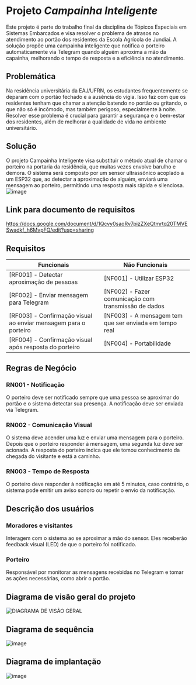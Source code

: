 # Projeto _Campainha Inteligente_
Este projeto é parte do trabalho final da disciplina de Tópicos Especiais em Sistemas Embarcados e visa resolver o problema de atrasos no atendimento ao portão dos residentes da Escola Agrícola de Jundiaí. A solução propõe uma campainha inteligente que notifica o porteiro automaticamente via Telegram quando alguém aproxima a mão da capainha, melhorando o tempo de resposta e a eficiência no atendimento.

## Problemática
Na residência universitária da EAJ/UFRN, os estudantes frequentemente se deparam com o portão fechado e a ausência do vigia. Isso faz com que os residentes tenham que chamar a atenção batendo no portão ou gritando, o que não só é incômodo, mas também perigoso, especialmente à noite. Resolver esse problema é crucial para garantir a segurança e o bem-estar dos residentes, além de melhorar a qualidade de vida no ambiente universitário.

## Solução
O projeto Campainha Inteligente visa substituir o método atual de chamar o porteiro na portaria da residência, que muitas vezes envolve barulho e demora. O sistema será composto por um sensor ultrassônico acoplado a um ESP32 que, ao detectar a aproximação de alguém, enviará uma mensagem ao porteiro, permitindo uma resposta mais rápida e silenciosa.
![image](https://github.com/user-attachments/assets/cf648a41-be4f-4a2d-a8bd-2526536841e6)

## Link para documento de requisitos
https://docs.google.com/document/d/1Qcvy0saoRv7pizZXeQtmrtq20TMVESwadkf_h6MvpFQ/edit?usp=sharing

## Requisitos
| Funcionais | Não Funcionais |
|----------|----------|
| [RF001] - Detectar aproximação de pessoas   | [NF001] - Utilizar ESP32   |
| [RF002] - Enviar mensagem para Telegram    | [NF002] - Fazer comunicação com transmissão de dados   |
| [RF003] - Confirmação visual ao enviar mensagem para o porteiro | [NF003] - A mensagem tem que ser enviada em tempo real |
| [RF004] - Confirmação visual após resposta do porteiro | [NF004] - Portabilidade |

## Regras de Negócio
### RN001 - Notificação
O porteiro deve ser notificado sempre que uma pessoa se aproximar do portão e o sistema detectar sua presença. A notificação deve ser enviada via Telegram.
### RN002 - Comunicação Visual
O sistema deve acender uma luz e enviar uma mensagem para o porteiro. Depois que o porteiro responder à mensagem, uma segunda luz deve ser acionada. A resposta do porteiro indica que ele tomou conhecimento da chegada do visitante e está a caminho.
### RN003 - Tempo de Resposta
 O porteiro deve responder à notificação em até 5 minutos, caso contrário, o sistema pode emitir um aviso sonoro ou repetir o envio da notificação.

## Descrição dos usuários
### Moradores e visitantes
Interagem com o sistema ao se aproximar a mão do sensor. Eles receberão
feedback visual (LED) de que o porteiro foi notificado.

### Porteiro
Responsável por monitorar as mensagens recebidas no Telegram  e tomar as ações
necessárias, como abrir o portão.

## Diagrama de visão geral do projeto
![DIAGRAMA DE VISÃO GERAL](https://github.com/user-attachments/assets/8056f579-8e20-41eb-bf1b-125f5f70ea58)

## Diagrama de sequência
![image](https://github.com/user-attachments/assets/f9eb7c4b-25e6-472a-9001-3f9256e3278e)

## Diagrama de implantação
![image](https://github.com/user-attachments/assets/cab3aca9-e391-445f-8e1b-9fcb33c16b8c)

